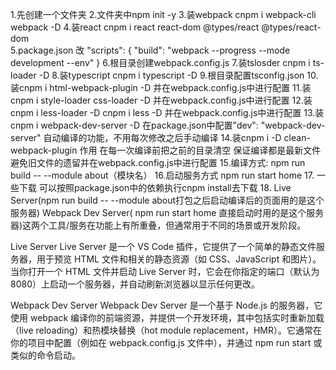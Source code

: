 1.先创建一个文件夹
2.文件夹中npm init -y
3.装webpack cnpm i webpack-cli webpack -D
4.装react cnpm i react react-dom @types/react @types/react-dom  
5.package.json 改 "scripts": { "build": "webpack --progress --mode development --env" }
6.根目录创建webpack.config.js
7.装tslosder cnpm i ts-loader -D
8.装typescript   cnpm i typescript -D
9.根目录配置tsconfig.json
10.装cnpm i html-webpack-plugin -D 并在webpack.config.js中进行配置
11.装cnpm i style-loader css-loader -D 并在webpack.config.js中进行配置
12.装cnpm i less-loader -D   cnpm i less -D 并在webpack.config.js中进行配置
13.装cnpm i webpack-dev-server -D  在package.json中配置"dev": "webpack-dev-server"
   自动编译的功能，不用每次修改之后手动编译
14.装cnpm i -D clean-webpack-plugin 作用 在每一次编译前把之前的目录清空 保证编译都是最新文件 避免旧文件的遗留并在webpack.config.js中进行配置
15.编译方式: npm run build -- --module about（模块名）
16.启动服务方式  npm run start home
17. 一些下载 可以按照package.json中的依赖执行cnpm install去下载
18. Live Server(npm run build -- --module about打包之后启动编译后的页面用的是这个服务器)   Webpack Dev Server( npm run start home 直接启动时用的是这个服务器)这两个工具/服务在功能上有所重叠，但通常用于不同的场景或开发阶段。

Live Server
Live Server 是一个 VS Code 插件，它提供了一个简单的静态文件服务器，用于预览 HTML 文件和相关的静态资源（如 CSS、JavaScript 和图片）。当你打开一个 HTML 文件并启动 Live Server 时，它会在你指定的端口（默认为 8080）上启动一个服务器，并自动刷新浏览器以显示任何更改。

Webpack Dev Server
Webpack Dev Server 是一个基于 Node.js 的服务器，它使用 webpack 编译你的前端资源，并提供一个开发环境，其中包括实时重新加载（live reloading）和热模块替换（hot module replacement，HMR）。它通常在你的项目中配置（例如在 webpack.config.js 文件中），并通过 npm run start 或类似的命令启动。